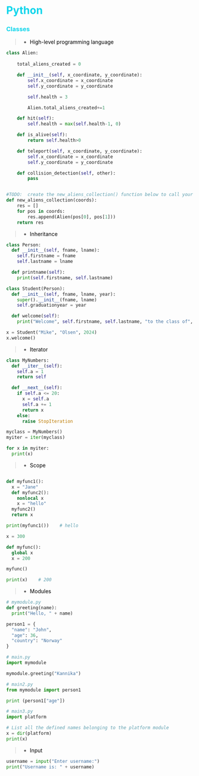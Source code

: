 <h1 style="color:#0ed5eb">Python</h1>

<h3 style="color:#0ed5eb">Classes</h3>

> - <a style="color:#000000">High-level programming language</a>

```python
class Alien:
    
    total_aliens_created = 0

    def __init__(self, x_coordinate, y_coordinate):
        self.x_coordinate = x_coordinate
        self.y_coordinate = y_coordinate

        self.health = 3

        Alien.total_aliens_created+=1

    def hit(self):
        self.health = max(self.health-1, 0)

    def is_alive(self):
        return self.health>0

    def teleport(self, x_coordinate, y_coordinate):
        self.x_coordinate = x_coordinate
        self.y_coordinate = y_coordinate

    def collision_detection(self, other):
        pass


#TODO:  create the new_aliens_collection() function below to call your Alien class with a list of coordinates.
def new_aliens_collection(coords):
    res = []
    for pos in coords:
        res.append(Alien(pos[0], pos[1]))
    return res
```

> - <a style="color:#000000">Inheritance</a>

```python
class Person:
  def __init__(self, fname, lname):
    self.firstname = fname
    self.lastname = lname

  def printname(self):
    print(self.firstname, self.lastname)

class Student(Person):
  def __init__(self, fname, lname, year):
    super().__init__(fname, lname)
    self.graduationyear = year

  def welcome(self):
    print("Welcome", self.firstname, self.lastname, "to the class of", self.graduationyear)

x = Student("Mike", "Olsen", 2024)
x.welcome()
```

> - <a style="color:#000000">Iterator</a>

```python
class MyNumbers:
  def __iter__(self):
    self.a = 1
    return self

  def __next__(self):
    if self.a <= 20:
      x = self.a
      self.a += 1
      return x
    else:
      raise StopIteration

myclass = MyNumbers()
myiter = iter(myclass)

for x in myiter:
  print(x)
```

> - <a style="color:#000000">Scope</a>

```python

def myfunc1():
  x = "Jane"
  def myfunc2():
    nonlocal x
    x = "hello"
  myfunc2()
  return x

print(myfunc1())    # hello

x = 300

def myfunc():
  global x
  x = 200

myfunc()

print(x)    # 200
```

> - <a style="color:#000000">Modules</a>

```python
# mymodule.py
def greeting(name):
  print("Hello, " + name)

person1 = {
  "name": "John",
  "age": 36,
  "country": "Norway"
}

# main.py
import mymodule

mymodule.greeting("Kannika")

# main2.py
from mymodule import person1

print (person1["age"])

# main3.py
import platform

# List all the defined names belonging to the platform module
x = dir(platform)
print(x)
```

> - <a style="color:#000000">Input</a>

```python
username = input("Enter username:")
print("Username is: " + username)
```
